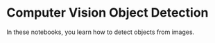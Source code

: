 # Computer Vision Object Detection
 
In these notebooks, you learn how to detect objects from images.
